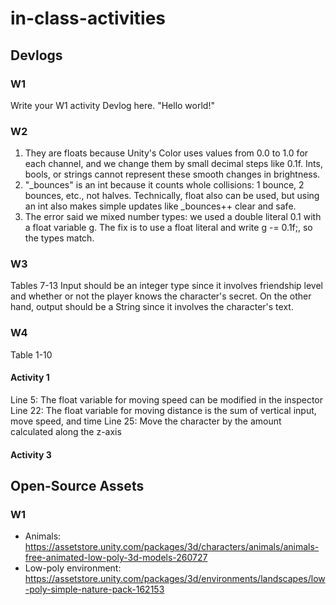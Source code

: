 # in-class-activities
## Devlogs
### W1
Write your W1 activity Devlog here.
"Hello world!"

### W2
1. They are floats because Unity's Color uses values from 0.0 to 1.0 for each channel, and we change them by small decimal steps like 0.1f. Ints, bools, or strings cannot represent these smooth changes in brightness.
2. "_bounces" is an int because it counts whole collisions: 1 bounce, 2 bounces, etc., not halves. Technically, float also can be used, but using an int also makes simple updates like _bounces++ clear and safe.
3. The error said we mixed number types: we used a double literal 0.1 with a float variable g. The fix is to use a float literal and write g -= 0.1f;, so the types match.

### W3
Tables 7-13
Input should be an integer type since it involves friendship level and whether or not the player knows the character's secret.
On the other hand, output should be a String since it involves the character's text.

### W4
Table 1-10
#### Activity 1
Line 5: The float variable for moving speed can be modified in the inspector
Line 22: The float variable for moving distance is the sum of vertical input, move speed, and time
Line 25: Move the character by the amount calculated along the z-axis
#### Activity 3


## Open-Source Assets
### W1
- Animals: https://assetstore.unity.com/packages/3d/characters/animals/animals-free-animated-low-poly-3d-models-260727 
- Low-poly environment: https://assetstore.unity.com/packages/3d/environments/landscapes/low-poly-simple-nature-pack-162153 